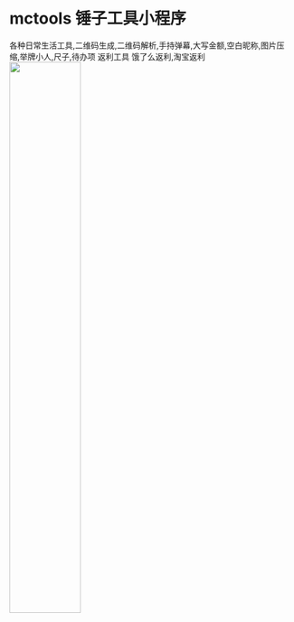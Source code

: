 # mctools 锤子工具小程序
各种日常生活工具,二维码生成,二维码解析,手持弹幕,大写金额,空白昵称,图片压缩,举牌小人,尺子,待办项
返利工具
饿了么返利,淘宝返利
<img src="https://user-images.githubusercontent.com/8809555/176345656-92d714c3-6e2f-49a5-ae0b-9e078c91bfcf.jpg" width="50%"/>

